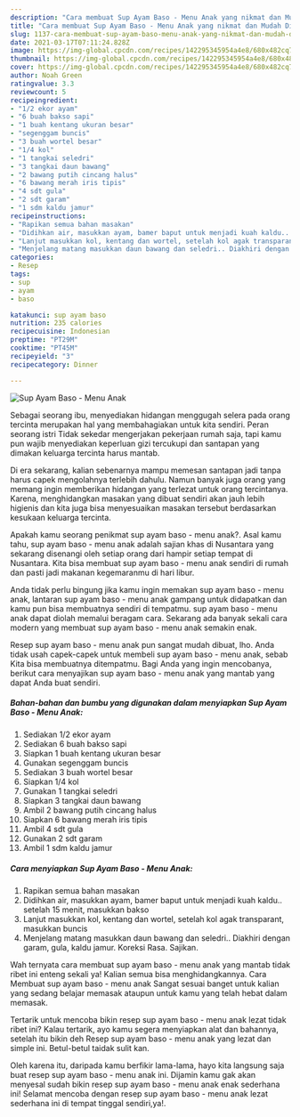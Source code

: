 ```yaml
---
description: "Cara membuat Sup Ayam Baso - Menu Anak yang nikmat dan Mudah Dibuat"
title: "Cara membuat Sup Ayam Baso - Menu Anak yang nikmat dan Mudah Dibuat"
slug: 1137-cara-membuat-sup-ayam-baso-menu-anak-yang-nikmat-dan-mudah-dibuat
date: 2021-03-17T07:11:24.828Z
image: https://img-global.cpcdn.com/recipes/142295345954a4e8/680x482cq70/sup-ayam-baso-menu-anak-foto-resep-utama.jpg
thumbnail: https://img-global.cpcdn.com/recipes/142295345954a4e8/680x482cq70/sup-ayam-baso-menu-anak-foto-resep-utama.jpg
cover: https://img-global.cpcdn.com/recipes/142295345954a4e8/680x482cq70/sup-ayam-baso-menu-anak-foto-resep-utama.jpg
author: Noah Green
ratingvalue: 3.3
reviewcount: 5
recipeingredient:
- "1/2 ekor ayam"
- "6 buah bakso sapi"
- "1 buah kentang ukuran besar"
- "segenggam buncis"
- "3 buah wortel besar"
- "1/4 kol"
- "1 tangkai seledri"
- "3 tangkai daun bawang"
- "2 bawang putih cincang halus"
- "6 bawang merah iris tipis"
- "4 sdt gula"
- "2 sdt garam"
- "1 sdm kaldu jamur"
recipeinstructions:
- "Rapikan semua bahan masakan"
- "Didihkan air, masukkan ayam, bamer baput untuk menjadi kuah kaldu.. setelah 15 menit, masukkan bakso"
- "Lanjut masukkan kol, kentang dan wortel, setelah kol agak transparant, masukkan buncis"
- "Menjelang matang masukkan daun bawang dan seledri.. Diakhiri dengan garam, gula, kaldu jamur. Koreksi Rasa. Sajikan."
categories:
- Resep
tags:
- sup
- ayam
- baso

katakunci: sup ayam baso 
nutrition: 235 calories
recipecuisine: Indonesian
preptime: "PT29M"
cooktime: "PT45M"
recipeyield: "3"
recipecategory: Dinner

---
```



![Sup Ayam Baso - Menu Anak](https://img-global.cpcdn.com/recipes/142295345954a4e8/680x482cq70/sup-ayam-baso-menu-anak-foto-resep-utama.jpg)

Sebagai seorang ibu, menyediakan hidangan menggugah selera pada orang tercinta merupakan hal yang membahagiakan untuk kita sendiri. Peran seorang istri Tidak sekedar mengerjakan pekerjaan rumah saja, tapi kamu pun wajib menyediakan keperluan gizi tercukupi dan santapan yang dimakan keluarga tercinta harus mantab.

Di era  sekarang, kalian sebenarnya mampu memesan santapan jadi tanpa harus capek mengolahnya terlebih dahulu. Namun banyak juga orang yang memang ingin memberikan hidangan yang terlezat untuk orang tercintanya. Karena, menghidangkan masakan yang dibuat sendiri akan jauh lebih higienis dan kita juga bisa menyesuaikan masakan tersebut berdasarkan kesukaan keluarga tercinta. 



Apakah kamu seorang penikmat sup ayam baso - menu anak?. Asal kamu tahu, sup ayam baso - menu anak adalah sajian khas di Nusantara yang sekarang disenangi oleh setiap orang dari hampir setiap tempat di Nusantara. Kita bisa membuat sup ayam baso - menu anak sendiri di rumah dan pasti jadi makanan kegemaranmu di hari libur.

Anda tidak perlu bingung jika kamu ingin memakan sup ayam baso - menu anak, lantaran sup ayam baso - menu anak gampang untuk didapatkan dan kamu pun bisa membuatnya sendiri di tempatmu. sup ayam baso - menu anak dapat diolah memalui beragam cara. Sekarang ada banyak sekali cara modern yang membuat sup ayam baso - menu anak semakin enak.

Resep sup ayam baso - menu anak pun sangat mudah dibuat, lho. Anda tidak usah capek-capek untuk membeli sup ayam baso - menu anak, sebab Kita bisa membuatnya ditempatmu. Bagi Anda yang ingin mencobanya, berikut cara menyajikan sup ayam baso - menu anak yang mantab yang dapat Anda buat sendiri.

<!--inarticleads1-->

##### Bahan-bahan dan bumbu yang digunakan dalam menyiapkan Sup Ayam Baso - Menu Anak:

1. Sediakan 1/2 ekor ayam
1. Sediakan 6 buah bakso sapi
1. Siapkan 1 buah kentang ukuran besar
1. Gunakan segenggam buncis
1. Sediakan 3 buah wortel besar
1. Siapkan 1/4 kol
1. Gunakan 1 tangkai seledri
1. Siapkan 3 tangkai daun bawang
1. Ambil 2 bawang putih cincang halus
1. Siapkan 6 bawang merah iris tipis
1. Ambil 4 sdt gula
1. Gunakan 2 sdt garam
1. Ambil 1 sdm kaldu jamur




<!--inarticleads2-->

##### Cara menyiapkan Sup Ayam Baso - Menu Anak:

1. Rapikan semua bahan masakan
1. Didihkan air, masukkan ayam, bamer baput untuk menjadi kuah kaldu.. setelah 15 menit, masukkan bakso
1. Lanjut masukkan kol, kentang dan wortel, setelah kol agak transparant, masukkan buncis
1. Menjelang matang masukkan daun bawang dan seledri.. Diakhiri dengan garam, gula, kaldu jamur. Koreksi Rasa. Sajikan.




Wah ternyata cara membuat sup ayam baso - menu anak yang mantab tidak ribet ini enteng sekali ya! Kalian semua bisa menghidangkannya. Cara Membuat sup ayam baso - menu anak Sangat sesuai banget untuk kalian yang sedang belajar memasak ataupun untuk kamu yang telah hebat dalam memasak.

Tertarik untuk mencoba bikin resep sup ayam baso - menu anak lezat tidak ribet ini? Kalau tertarik, ayo kamu segera menyiapkan alat dan bahannya, setelah itu bikin deh Resep sup ayam baso - menu anak yang lezat dan simple ini. Betul-betul taidak sulit kan. 

Oleh karena itu, daripada kamu berfikir lama-lama, hayo kita langsung saja buat resep sup ayam baso - menu anak ini. Dijamin kamu gak akan menyesal sudah bikin resep sup ayam baso - menu anak enak sederhana ini! Selamat mencoba dengan resep sup ayam baso - menu anak lezat sederhana ini di tempat tinggal sendiri,ya!.

